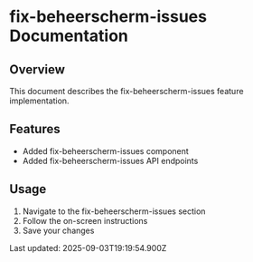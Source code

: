 # fix-beheerscherm-issues Documentation

## Overview
This document describes the fix-beheerscherm-issues feature implementation.

## Features
- Added fix-beheerscherm-issues component
- Added fix-beheerscherm-issues API endpoints

## Usage
1. Navigate to the fix-beheerscherm-issues section
2. Follow the on-screen instructions
3. Save your changes

Last updated: 2025-09-03T19:19:54.900Z
